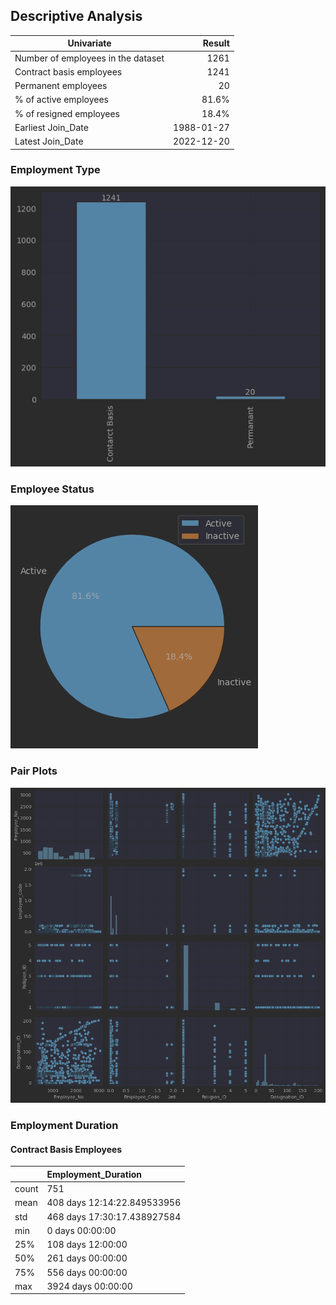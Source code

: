 ## Descriptive Analysis

| Univariate                         |     Result |
|------------------------------------|-----------:|
| Number of employees in the dataset |       1261 |
| Contract basis employees           |       1241 |
| Permanent employees                |         20 |
| % of active employees              |      81.6% |
| % of resigned employees            |      18.4% |
| Earliest Join_Date                 | 1988-01-27 |
| Latest Join_Date                   | 2022-12-20 |


### Employment Type
![img.png](images/img.png)

### Employee Status
![img_1.png](images/img_1.png)

### Pair Plots
![img_2.png](images/img_2.png)

### Employment Duration

#### Contract Basis Employees

|       | Employment\_Duration        |
|:------|:----------------------------|
| count | 751                         |
| mean  | 408 days 12:14:22.849533956 |
| std   | 468 days 17:30:17.438927584 |
| min   | 0 days 00:00:00             |
| 25%   | 108 days 12:00:00           |
| 50%   | 261 days 00:00:00           |
| 75%   | 556 days 00:00:00           |
| max   | 3924 days 00:00:00          |
